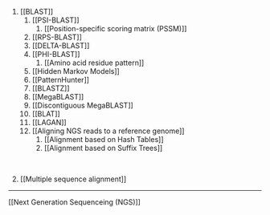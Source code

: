 1. [[BLAST]]
	1. [[PSI-BLAST]]
		1. [[Position-specific scoring matrix (PSSM)]]
	2. [[RPS-BLAST]]
	3. [[DELTA-BLAST]]
	4. [[PHI-BLAST]]
		1. [[Amino acid residue pattern]]
	5. [[Hidden Markov Models]]
	6. [[PatternHunter]]
	7. [[BLASTZ]]
	8. [[MegaBLAST]]
	9. [[Discontiguous MegaBLAST]]
	10. [[BLAT]]
	11. [[LAGAN]]
	12. [[Aligning NGS reads to a reference genome]]
		1. [[Alignment based on Hash Tables]]
		2. [[Alignment based on Suffix Trees]]

<br>

2. [[Multiple sequence alignment]]

---

[[Next Generation Sequenceing (NGS)]]